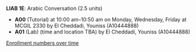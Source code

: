 **LIAB 1E**: Arabic Conversation (2.5 units)

- **A00** (Tutorial) at 10:00 am–10:50 am on Monday, Wednesday, Friday at MCGIL 2330 by El Cheddadi, Youniss (A10444888)
- **A01** (Lab) (time and location TBA) by El Cheddadi, Youniss (A10444888)

[Enrollment numbers over time](./LIAB1E.tsv)
